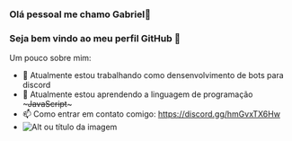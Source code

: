 ### Olá pessoal me chamo Gabriel👋
### Seja bem vindo ao meu perfil GitHub 👋

Um pouco sobre mim:

- 🔭 Atualmente estou trabalhando como densenvolvimento de bots para discord
- 🌱 Atualmente estou aprendendo a linguagem de programação ~~~JavaScript~~~
- 📫 Como entrar em contato comigo: <https://discord.gg/hmGvxTX6Hw>
- ![Alt ou título da imagem](https://c.tenor.com/S5gJsF7DFdIAAAAd/bem-vindo.gif)
